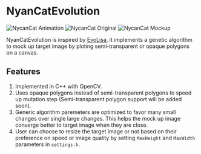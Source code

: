 # NyanCatEvolution

![NycanCat Animation][1] 
![NycanCat Original][2]
![NycanCat Mockup][3]

NyanCatEvolution is inspired by [EvoLisa][4], it implements a genetic algorithm
to mock up target image by ploting semi-transparent or opaque polygons on a canvas.

## Features
1. Implemented in C++ with OpenCV.
2. Uses opaque polygons instead of semi-transparent polygons to speed up mutation step
   (Semi-transparent polygon support will be added soon).
2. Generic algorithm paremeters are optimized to favor many small changes over single large
   changes. This helps the mock up image converge better to target image when they
   are close.
3. User can choose to resize the target image or not based on their preference on 
   speed or image quality by setting `MaxHeight` and `MaxWidth` parameters in `settings.h`.

[1]: http://i.imgur.com/RSfGBLn.gif
[2]: http://i.imgur.com/klT9PqQ.png
[3]: http://i.imgur.com/USYuNne.png
[4]: http://rogeralsing.com/2008/12/07/genetic-programming-evolution-of-mona-lisa/